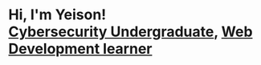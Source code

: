 <h1>Hi, I'm Yeison! <br/><a href="https://www.linkedin.com/in/yeison-tech/">Cybersecurity Undergraduate</a>, <a href="https://www.freecodecamp.org/ycast_tech">Web Development learner</a>
 
<!--
**ycast-tech/ycast-tech** is a ✨ _special_ ✨ repository because its `README.md` (this file) appears on your GitHub profile.

Here are some ideas to get you started:

- 🔭 I’m currently working on ...
- 🌱 I’m currently learning ...
- 👯 I’m looking to collaborate on ...
- 🤔 I’m looking for help with ...
- 💬 Ask me about ...
- 📫 How to reach me: ...
- 😄 Pronouns: ...
- ⚡ Fun fact: ...
-->
